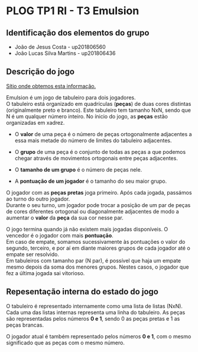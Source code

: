 # PLOG TP1 RI - T3 Emulsion

## Identificação dos elementos do grupo

- João de Jesus Costa - up201806560
- João Lucas Silva Martins - up201806436

## Descrição do jogo

[Sítio onde obtemos esta informação.](https://boardgamegeek.com/boardgame/311851/emulsion)

Emulsion é um jogo de tabuleiro para dois jogadores.  
O tabuleiro está organizado em quadrículas (**peças**) de duas cores distintas
(originalmente preto e branco). Este tabuleiro tem tamanho NxN, sendo que N é
um qualquer número inteiro. No ínicio do jogo, as **peças** estão organizadas
em xadrez.

- O **valor** de uma peça é o número de peças ortogonalmente adjacentes a essa
  mais metade do número de limites do tabuleiro adjacentes.

- O **grupo** de uma peça é o conjunto de todas as peças a que podemos chegar
  através de movimentos ortogonais entre peças adjacentes.

- O **tamanho de um grupo** é o número de peças nele.

- A **pontuação de um jogador** é o tamanho do seu maior grupo.

O jogador com as **peças pretas** joga primeiro. Após cada jogada, passámos ao
turno do outro jogador.  
Durante o seu turno, um jogador pode trocar a posição de um par de peças de
cores diferentes ortogonal ou diagonalmente adjacentes de modo a aumentar
o **valor** da **peça** da sua cor nesse par.

O jogo termina quando já não existem mais jogadas disponíveis. O vencedor
é o jogador com mais **pontuação**.  
Em caso de empate, somamos sucessivamente às pontuações o valor do segundo,
terceiro, e por aí em diante maiores grupos de cada jogador até o empate
ser resolvido.  
Em tabuleiros com tamanho par (N par), é possível que haja um empate mesmo
depois da soma dos menores grupos. Nestes casos, o jogador que fez a última
jogada sai vitorioso.

## Repesentação interna do estado do jogo

O tabuleiro é representado internamente como uma lista de listas (NxN). Cada
uma das listas internas representa uma linha do tabuleiro. As peças são
representadas pelos números **0 e 1**, sendo 0 as peças pretas e 1 as peças
brancas.

O jogador atual é também representado pelos números **0 e 1**, com o mesmo
significado que as peças com o mesmo número.

